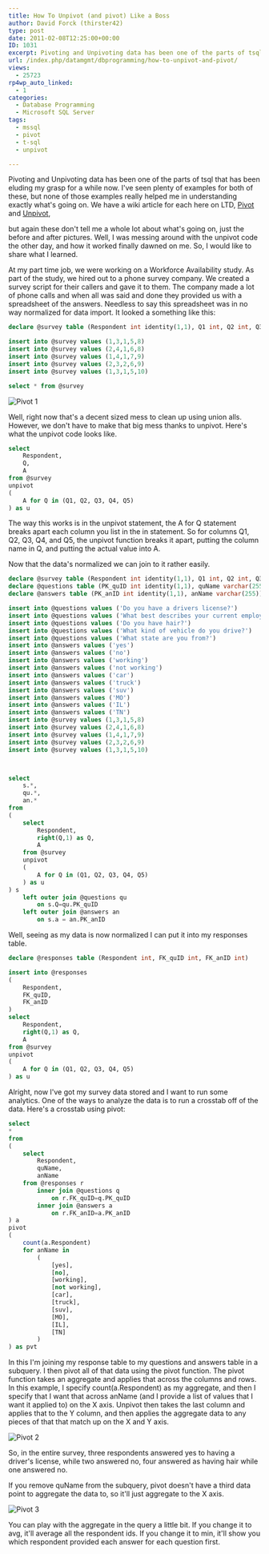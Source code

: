 ```yaml
---
title: How To Unpivot (and pivot) Like a Boss
author: David Forck (thirster42)
type: post
date: 2011-02-08T12:25:00+00:00
ID: 1031
excerpt: Pivoting and Unpivoting data has been one of the parts of tsql that has been eluding my grasp for a while now.  I've seen plenty of examples for both of these, but none of those examples really helped me in understanding exactly what's going on.
url: /index.php/datamgmt/dbprogramming/how-to-unpivot-and-pivot/
views:
  - 25723
rp4wp_auto_linked:
  - 1
categories:
  - Database Programming
  - Microsoft SQL Server
tags:
  - mssql
  - pivot
  - t-sql
  - unpivot

---
```

Pivoting and Unpivoting data has been one of the parts of tsql that has been eluding my grasp for a while now. I've seen plenty of examples for both of these, but none of those examples really helped me in understanding exactly what's going on. We have a wiki article for each here on LTD, [Pivot][1] and [Unpivot][2],
  
but again these don't tell me a whole lot about what's going on, just the before and after pictures. Well, I was messing around with the unpivot code the other day, and how it worked finally dawned on me. So, I would like to share what I learned. 

At my part time job, we were working on a Workforce Availability study. As part of the study, we hired out to a phone survey company. We created a survey script for their callers and gave it to them. The company made a lot of phone calls and when all was said and done they provided us with a spreadsheet of the answers. Needless to say this spreadsheet was in no way normalized for data import. It looked a something like this: 

```sql
declare @survey table (Respondent int identity(1,1), Q1 int, Q2 int, Q3 int, Q4 int, Q5 int)

insert into @survey values (1,3,1,5,8)
insert into @survey values (2,4,1,6,8)
insert into @survey values (1,4,1,7,9)
insert into @survey values (2,3,2,6,9)
insert into @survey values (1,3,1,5,10)

select * from @survey
```
![Pivot 1][3]

Well, right now that's a decent sized mess to clean up using union alls. However, we don't have to make that big mess thanks to unpivot. Here's what the unpivot code looks like. 

```sql
select 
	Respondent,
	Q, 
	A 
from @survey
unpivot
(
	A for Q in (Q1, Q2, Q3, Q4, Q5)
) as u
```
The way this works is in the unpivot statement, the A for Q statement breaks apart each column you list in the in statement. So for columns Q1, Q2, Q3, Q4, and Q5, the unpivot function breaks it apart, putting the column name in Q, and putting the actual value into A. 

Now that the data's normalized we can join to it rather easily. 

```sql
declare @survey table (Respondent int identity(1,1), Q1 int, Q2 int, Q3 int, Q4 int, Q5 int)
declare @questions table (PK_quID int identity(1,1), quName varchar(255))
declare @answers table (PK_anID int identity(1,1), anName varchar(255))

insert into @questions values ('Do you have a drivers license?')
insert into @questions values ('What best describes your current employment conditions?')
insert into @questions values ('Do you have hair?')
insert into @questions values ('What kind of vehicle do you drive?')
insert into @questions values ('What state are you from?')
insert into @answers values ('yes')
insert into @answers values ('no')
insert into @answers values ('working')
insert into @answers values ('not working')
insert into @answers values ('car')
insert into @answers values ('truck')
insert into @answers values ('suv')
insert into @answers values ('MO')
insert into @answers values ('IL')
insert into @answers values ('TN')
insert into @survey values (1,3,1,5,8)
insert into @survey values (2,4,1,6,8)
insert into @survey values (1,4,1,7,9)
insert into @survey values (2,3,2,6,9)
insert into @survey values (1,3,1,5,10)



select
	s.*,
	qu.*,
	an.*
from
(
	select 
		Respondent,
		right(Q,1) as Q, 
		A 
	from @survey
	unpivot
	(
		A for Q in (Q1, Q2, Q3, Q4, Q5)
	) as u
) s
	left outer join @questions qu
		on s.Q=qu.PK_quID
	left outer join @answers an
		on s.a = an.PK_anID
```
Well, seeing as my data is now normalized I can put it into my responses table. 

```sql
declare @responses table (Respondent int, FK_quID int, FK_anID int)

insert into @responses
(
	Respondent,
	FK_quID,
	FK_anID
)
select 
	Respondent,
	right(Q,1) as Q, 
	A 
from @survey
unpivot
(
	A for Q in (Q1, Q2, Q3, Q4, Q5)
) as u
```
Alright, now I've got my survey data stored and I want to run some analytics. One of the ways to analyze the data is to run a crosstab off of the data. Here's a crosstab using pivot: 

```sql
select
*
from
(
	select
		Respondent,
		quName,
		anName
	from @responses r
		inner join @questions q
			on r.FK_quID=q.PK_quID
		inner join @answers a
			on r.FK_anID=a.PK_anID
) a
pivot
(
	count(a.Respondent)
	for anName in 
		(
			[yes],
			[no],
			[working],
			[not working],
			[car],
			[truck],
			[suv],
			[MO],
			[IL],
			[TN]
		)
) as pvt
```
In this I'm joining my response table to my questions and answers table in a subquery. I then pivot all of that data using the pivot function. The pivot function takes an aggregate and applies that across the columns and rows. In this example, I specify count(a.Respondent) as my aggregate, and then I specify that I want that across anName (and I provide a list of values that I want it applied to) on the X axis. Unpivot then takes the last column and applies that to the Y column, and then applies the aggregate data to any pieces of that that match up on the X and Y axis. 

![Pivot 2][4]

So, in the entire survey, three respondents answered yes to having a driver's license, while two answered no, four answered as having hair while one answered no. 

If you remove quName from the subquery, pivot doesn't have a third data point to aggregate the data to, so it'll just aggregate to the X axis. 

![Pivot 3][5]

You can play with the aggregate in the query a little bit. If you change it to avg, it'll average all the respondent ids. If you change it to min, it'll show you which respondent provided each answer for each question first.

 [1]: http://wiki.lessthandot.com/index.php/Row_To_Column_(PIVOT)
 [2]: http://wiki.lessthandot.com/index.php/Column_To_Row_(UNPIVOT)
 [3]: https://lessthandot.z19.web.core.windows.net/wp-content/uploads/blogs/DataMgmt/thirster42/bosspivot/pivot1.jpg
 [4]: https://lessthandot.z19.web.core.windows.net/wp-content/uploads/blogs/DataMgmt/thirster42/bosspivot/pivot2.jpg
 [5]: https://lessthandot.z19.web.core.windows.net/wp-content/uploads/blogs/DataMgmt/thirster42/bosspivot/pivot3.jpg